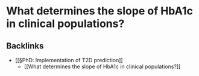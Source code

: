 # What determines the slope of HbA1c in clinical populations?
## Backlinks
* [[§PhD: Implementation of T2D prediction]]
	* [[What determines the slope of HbA1c in clinical populations?]]

<!-- #service #p1 -->

<!-- {BearID:50ACA7A3-F56E-419B-B579-62AFFF186EC6-36068-000000BC663E798D} -->
